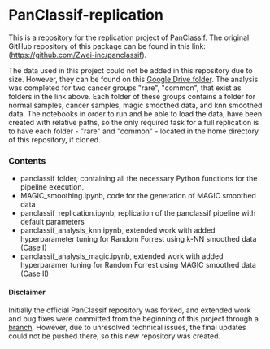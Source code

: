 # PanClassif-replication

This is a repository for the replication project of [PanClassif](https://www.sciencedirect.com/science/article/pii/S0888754322000015).
The original GitHub repository of this package can be found in this link: (https://github.com/Zwei-inc/panclassif).

The data used in this project could not be added in this repository due to size. However, they can be found on this [Google Drive folder](https://drive.google.com/drive/folders/1MtnOmECZvEVSH9bFvYWkqrc7lJEIUKeQ?usp=sharing).
The analysis was completed for two cancer groups "rare", "common", that exist as folders in the link above.
Each folder of these groups contains a folder for normal samples, cancer samples, magic smoothed data, and knn smoothed data.
The notebooks in order to run and be able to load the data, have been created with relative paths, so the only required task for a full replication is to have each folder - "rare" and "common" - located in the home directory of this repository, if cloned.

### Contents
* panclassif folder, containing all the necessary Python functions for the pipeline execution.
* MAGIC_smoothing.ipynb, code for the generation of MAGIC smoothed data
* panclassif_replication.ipynb, replication of the panclassif pipeline with default parameters
* panclassif_analysis_knn.ipynb, extended work with added hyperparameter tuning for Random Forrest using k-NN smoothed data (Case I)
* panclassif_analysis_magic.ipynb, extended work with added hyperparamer tuning for Random Forrest using MAGIC smoothed data (Case II)

#### Disclaimer
Initially the official PanClassif repository was forked, and extended work and bug fixes were committed from the beginning of this project through a [branch](https://github.com/glyspy/PanClassif-Replication-Project/tree/replication-modification-branch).
However, due to unresolved technical issues, the final updates could not be pushed there, so this new repository was created.
